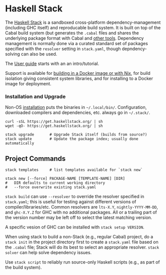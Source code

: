 Haskell Stack
=============

The [Haskell Stack][docs] is a sandboxed cross-platform
dependency-management (including GHC itself) and reproducable build
system. It is built on top of the Cabal build system (but generates
the `.cabal` files and shares the underlying package format with Cabal
and [other tools]. Dependency management is normally done via a
curated standard set of packages specified with the `resolver` setting
in `stack.yaml`, though depndency-solving can also be used.

The [User guide] starts with an an intro/tutorial.

Support is available for [building in a Docker image or with
Nix][st-docker], for build isolation giving consistent system
libraries, and for installing to a Docker image for deployment.

### Installation and Upgrade

Non-OS [installation] puts the binaries in `~/.local/bin/`.
Configuration, downloaded compilers and dependencies, etc. always go
in `~/.stack/`.

    curl -sSL https://get.haskellstack.org/ | sh
    wget -qO- https://get.haskellstack.org/ | sh

    stack upgrade       # Upgrade Stack itself (builds from source?)
    stack update        # Update the package index; usually done automatically


Project Commands
----------------

    stack templates     # list templates available for `stack new`

    stack new [--force] PACKAGE-NAME [TEMPLATE-NAME] [DIR]
    #   DIR defaults to current working directory
    #   --force overwrite existing stack.yaml

`stack build` can use `--resolver` to override the resolver specified
in `stack.yaml`; this is useful for testing against different versions
of compiler/libraries/etc. Common resolvers are `lts-X.Y`,
`nightly-YYYY-MM-DD`, and `ghc-X.Y.Z` for GHC with no additional
packages. All or a trailing part of the version number may be left off
to select the latest matching version.

A specific vesion of GHC can be installed with `stack setup VERSION`.

When using stack to build a non-Stack (e.g., regular Cabal) project,
do a `stack init` in the project directory first to create a
`stack.yaml` file based on the `.cabal` file; Stack will do its best
to select an appropriate resolver. `stack solver` can help solve
dependency issues.

Use `stack script` to reliably run source-only Haskell scripts (e.g., as
part of the build system).




<!-------------------------------------------------------------------->
[docs]: https://docs.haskellstack.org/en/stable/README/
[installation]: https://docs.haskellstack.org/en/stable/install_and_upgrade/
[other tools]: https://docs.haskellstack.org/en/stable/GUIDE/#comparison-to-other-tools
[st-docker]: https://docs.haskellstack.org/en/stable/GUIDE/#docker
[user guide]: https://docs.haskellstack.org/en/stable/GUIDE/
